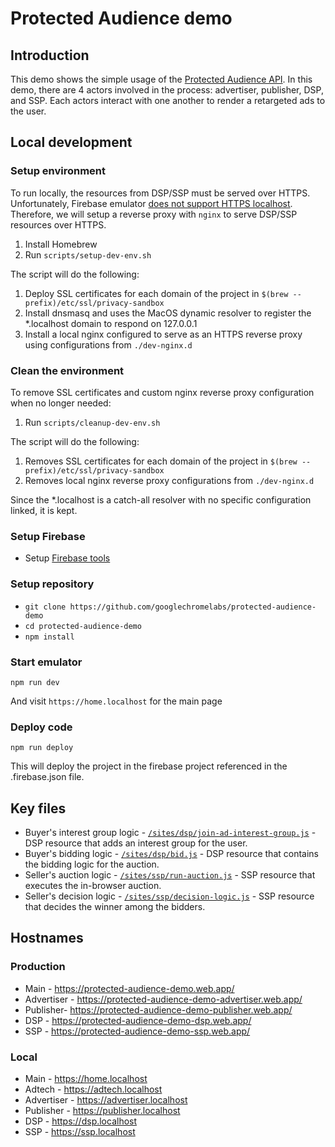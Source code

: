 # Protected Audience demo

## Introduction

This demo shows the simple usage of the [Protected Audience API](https://developer.chrome.com/blog/fledge-api/). In this demo, there are 4 actors involved in the process: advertiser, publisher, DSP, and SSP. Each actors interact with one another to render a retargeted ads to the user. 

## Local development

### Setup environment

To run locally, the resources from DSP/SSP must be served over HTTPS. Unfortunately, Firebase emulator [does not support HTTPS localhost](https://github.com/firebase/firebase-tools/issues/1908). Therefore, we will setup a reverse proxy with `nginx` to serve DSP/SSP resources over HTTPS.
1. Install Homebrew
2. Run `scripts/setup-dev-env.sh`

The script will do the following:
1. Deploy SSL certificates for each domain of the project in `$(brew --prefix)/etc/ssl/privacy-sandbox`
2. Install dnsmasq and uses the MacOS dynamic resolver to register the *.localhost domain to respond on 127.0.0.1
3. Install a local nginx configured to serve as an HTTPS reverse proxy using configurations from `./dev-nginx.d`

### Clean the environment

To remove SSL certificates and custom nginx reverse proxy configuration when no longer needed:
1. Run `scripts/cleanup-dev-env.sh`

The script will do the following:
1. Removes SSL certificates for each domain of the project in `$(brew --prefix)/etc/ssl/privacy-sandbox`
3. Removes local nginx reverse proxy configurations from `./dev-nginx.d`

Since the *.localhost is a catch-all resolver with no specific configuration linked, it is kept.

### Setup Firebase

- Setup [Firebase tools](https://github.com/firebase/firebase-tools)

### Setup repository

- `git clone https://github.com/googlechromelabs/protected-audience-demo`
- `cd protected-audience-demo`
- `npm install`

### Start emulator

```
npm run dev
```

And visit `https://home.localhost` for the main page

### Deploy code

```
npm run deploy
```

This will deploy the project in the firebase project referenced in the .firebase.json file.

## Key files

* Buyer's interest group logic - [`/sites/dsp/join-ad-interest-group.js`](https://github.com/GoogleChromeLabs/protected-audience-demo/blob/main/sites/dsp/join-ad-interest-group.js) - DSP resource that adds an interest group for the user.
* Buyer's bidding logic - [`/sites/dsp/bid.js`](https://github.com/GoogleChromeLabs/protected-audience-demo/blob/main/sites/dsp/bid.js) - DSP resource that contains the bidding logic for the auction.
* Seller's auction logic - [`/sites/ssp/run-auction.js`](https://github.com/GoogleChromeLabs/protected-audience-demo/blob/main/sites/ssp/run-auction.js) - SSP resource that executes the in-browser auction.
* Seller's decision logic - [`/sites/ssp/decision-logic.js`](https://github.com/GoogleChromeLabs/protected-audience-demo/blob/main/sites/ssp/decision-logic.js) - SSP resource that decides the winner among the bidders.

## Hostnames

### Production

- Main - https://protected-audience-demo.web.app/
- Advertiser - https://protected-audience-demo-advertiser.web.app/
- Publisher- https://protected-audience-demo-publisher.web.app/
- DSP - https://protected-audience-demo-dsp.web.app/
- SSP - https://protected-audience-demo-ssp.web.app/

### Local

- Main - https://home.localhost
- Adtech - https://adtech.localhost
- Advertiser - https://advertiser.localhost
- Publisher - https://publisher.localhost
- DSP - https://dsp.localhost
- SSP - https://ssp.localhost
